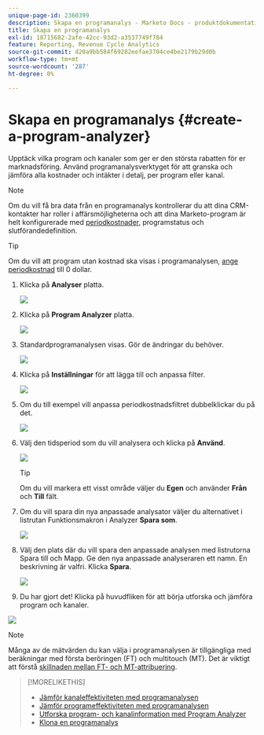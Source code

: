 ```yaml
---
unique-page-id: 2360399
description: Skapa en programanalys - Marketo Docs - produktdokumentation
title: Skapa en programanalys
exl-id: 18715682-2afe-42cc-93d2-a3537749f784
feature: Reporting, Revenue Cycle Analytics
source-git-commit: d20a9bb584f69282eefae3704ce4be2179b29d0b
workflow-type: tm+mt
source-wordcount: '287'
ht-degree: 0%

---
```


# Skapa en programanalys {#create-a-program-analyzer}

Upptäck vilka program och kanaler som ger er den största rabatten för er marknadsföring. Använd programanalysverktyget för att granska och jämföra alla kostnader och intäkter i detalj, per program eller kanal.

>[!NOTE]
>
>Om du vill få bra data från en programanalys kontrollerar du att dina CRM-kontakter har roller i affärsmöjligheterna och att dina Marketo-program är helt konfigurerade med [periodkostnader](/help/marketo/product-docs/reporting/revenue-cycle-analytics/revenue-tools/define-period-costs.md), programstatus och slutförandedefinition.

>[!TIP]
>
>Om du vill att program utan kostnad ska visas i programanalysen, [ange periodkostnad](/help/marketo/product-docs/reporting/revenue-cycle-analytics/revenue-tools/define-period-costs.md) till 0 dollar.

1. Klicka på **Analyser** platta.

   ![](assets/image2014-9-17-13-3a7-3a1.png)

1. Klicka på **Program Analyzer** platta.

   ![](assets/program-analyzer-icon-hand.png)

1. Standardprogramanalysen visas. Gör de ändringar du behöver.

   ![](assets/image2016-10-31-15-3a3-3a9.png)

1. Klicka på **Inställningar** för att lägga till och anpassa filter.

   ![](assets/image2016-10-31-15-3a25-3a57.png)

1. Om du till exempel vill anpassa periodkostnadsfiltret dubbelklickar du på det.

   ![](assets/image2016-10-31-15-3a33-3a2.png)

1. Välj den tidsperiod som du vill analysera och klicka på **Använd**.

   ![](assets/image2016-10-31-15-3a30-3a32.png)

   >[!TIP]
   >
   >Om du vill markera ett visst område väljer du **Egen** och använder **Från** och **Till** fält.

1. Om du vill spara din nya anpassade analysator väljer du alternativet i listrutan Funktionsmakron i Analyzer **Spara som**.

   ![](assets/image2016-10-31-15-3a5-3a8.png)

1. Välj den plats där du vill spara den anpassade analysen med listrutorna Spara till och Mapp. Ge den nya anpassade analyseraren ett namn. En beskrivning är valfri. Klicka **Spara**.

   ![](assets/image2016-10-31-15-3a7-3a19.png)

1. Du har gjort det! Klicka på huvudfliken för att börja utforska och jämföra program och kanaler.

![](assets/november-custom-report.png)

>[!NOTE]
>
>Många av de mätvärden du kan välja i programanalysen är tillgängliga med beräkningar med första beröringen (FT) och multitouch (MT). Det är viktigt att förstå [skillnaden mellan FT- och MT-attribuering](/help/marketo/product-docs/reporting/revenue-cycle-analytics/revenue-tools/attribution/understanding-attribution.md).

>[!MORELIKETHIS]
>
>* [Jämför kanaleffektiviteten med programanalysen](/help/marketo/product-docs/reporting/revenue-cycle-analytics/program-analytics/compare-channel-effectiveness-with-the-program-analyzer.md)
>* [Jämför programeffektiviteten med programanalysen](/help/marketo/product-docs/reporting/revenue-cycle-analytics/program-analytics/compare-program-effectiveness-with-the-program-analyzer.md)
>* [Utforska program- och kanalinformation med Program Analyzer](/help/marketo/product-docs/reporting/revenue-cycle-analytics/program-analytics/explore-program-and-channel-details-with-the-program-analyzer.md)
>* [Klona en programanalys](/help/marketo/product-docs/reporting/revenue-cycle-analytics/program-analytics/clone-a-program-analyzer.md)

